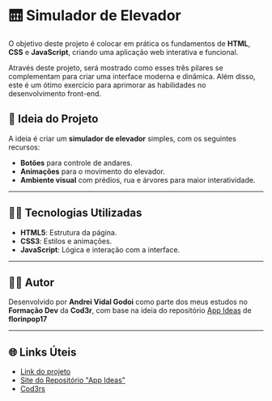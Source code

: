 # 🛗 Simulador de Elevador 

O objetivo deste projeto é colocar em prática os fundamentos de **HTML**, **CSS** e **JavaScript**, criando uma aplicação web interativa e funcional.

Através deste projeto, será mostrado como esses três pilares se complementam para criar uma interface moderna e dinâmica. Além disso, este é um ótimo exercício para  aprimorar as habilidades no desenvolvimento front-end.

## 🚀 Ideia do Projeto

A ideia é criar um **simulador de elevador** simples, com os seguintes recursos:
- **Botões** para controle de andares.
- **Animações** para o movimento do elevador.
- **Ambiente visual** com prédios, rua e árvores para maior interatividade.

---

## 🧑‍💻 Tecnologias Utilizadas

- **HTML5**: Estrutura da página.
- **CSS3**: Estilos e animações.
- **JavaScript**: Lógica e interação com a interface.

---


## 👨‍💻 Autor

Desenvolvido por **Andrei Vidal Godoi** como parte dos meus estudos no **Formação Dev** da **Cod3r**, com base na ideia do repositório [App Ideas](https://github.com/florinpop17/app-ideas) de **florinpop17** 

---

## 🌐 Links Úteis

- [Link do projeto](https://andreividal.github.io/html-css-js-elevator-project/)
- [Site do Repositório "App Ideas"](https://github.com/florinpop17/app-ideas)
- [Cod3rs](https://www.cod3r.com.br/)